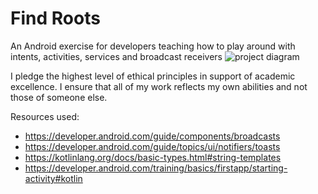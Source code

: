 # Find Roots

An Android exercise for developers teaching how to play around with intents, activities, services and broadcast receivers
![project diagram](project_diagram.png)

I pledge the highest level of ethical principles in support of academic excellence.
I ensure that all of my work reflects my own abilities and not those of someone else.


Resources used:
* https://developer.android.com/guide/components/broadcasts
* https://developer.android.com/guide/topics/ui/notifiers/toasts
* https://kotlinlang.org/docs/basic-types.html#string-templates
* https://developer.android.com/training/basics/firstapp/starting-activity#kotlin